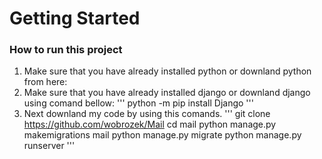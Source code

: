 # Getting Started
### How to run this project 
1. Make sure that you have already installed python or downland python from here:
2. Make sure that you have already installed django or downland django using comand bellow:
'''
python -m pip install Django
'''
3. Next downland my code by using this comands.
'''
git clone https://github.com/wobrozek/Mail 
cd mail
python manage.py makemigrations mail
python manage.py migrate
python manage.py runserver
'''